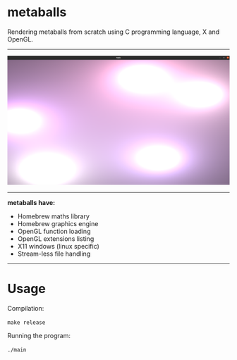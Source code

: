 # metaballs

Rendering metaballs from scratch using C programming language, X and OpenGL.

---

![Image link broken.](https://github.com/Staneesh/MetaballsFaith/blob/master/metaballs2.png)

---

**metaballs have:**

- Homebrew maths library
- Homebrew graphics engine
- OpenGL function loading 
- OpenGL extensions listing
- X11 windows (linux specific)
- Stream-less file handling

---

# Usage

Compilation:

`make release`

Running the program:

`./main`

